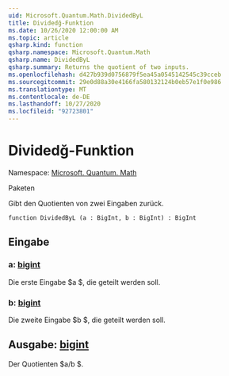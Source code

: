 ```yaml
---
uid: Microsoft.Quantum.Math.DividedByL
title: Dividedğ-Funktion
ms.date: 10/26/2020 12:00:00 AM
ms.topic: article
qsharp.kind: function
qsharp.namespace: Microsoft.Quantum.Math
qsharp.name: DividedByL
qsharp.summary: Returns the quotient of two inputs.
ms.openlocfilehash: d427b939d0756879f5ea45a0545142545c39cceb
ms.sourcegitcommit: 29e0d88a30e4166fa580132124b0eb57e1f0e986
ms.translationtype: MT
ms.contentlocale: de-DE
ms.lasthandoff: 10/27/2020
ms.locfileid: "92723801"
---
```

# <a name="dividedbyl-function"></a>Dividedğ-Funktion

Namespace: [Microsoft. Quantum. Math](xref:Microsoft.Quantum.Math)

Paketen [](https://nuget.org/packages/)


Gibt den Quotienten von zwei Eingaben zurück.

```qsharp
function DividedByL (a : BigInt, b : BigInt) : BigInt
```


## <a name="input"></a>Eingabe

### <a name="a--bigint"></a>a: [bigint](xref:microsoft.quantum.lang-ref.bigint)

Die erste Eingabe $a $, die geteilt werden soll.


### <a name="b--bigint"></a>b: [bigint](xref:microsoft.quantum.lang-ref.bigint)

Die zweite Eingabe $b $, die geteilt werden soll.



## <a name="output--bigint"></a>Ausgabe: [bigint](xref:microsoft.quantum.lang-ref.bigint)

Der Quotienten $a/b $.